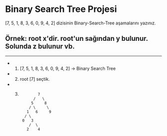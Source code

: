 # Binary Search Tree Projesi

[7, 5, 1, 8, 3, 6, 0, 9, 4, 2] dizisinin Binary-Search-Tree aşamalarını yazınız.

Örnek: root x'dir. root'un sağından y bulunur. Solunda z bulunur vb.
---
---
* 1. [7, 5, 1, 8, 3, 6, 0, 9, 4, 2] -> Binary Search Tree

* 2. root [7] seçtik.

* 3.	         7
               /   \
              5	    8
             / \     \
            1	6     9
           / \
          0   3
             /  \
  	        2    4
